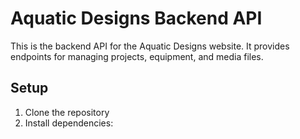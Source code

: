 # Aquatic Designs Backend API

This is the backend API for the Aquatic Designs website. It provides endpoints for managing projects, equipment, and media files.

## Setup

1. Clone the repository
2. Install dependencies:

